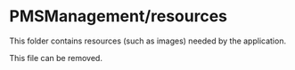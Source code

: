 # PMSManagement/resources

This folder contains resources (such as images) needed by the application. 

This file can be removed.
